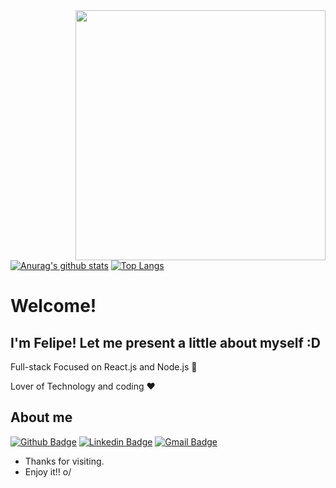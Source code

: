 <img align="right" width="400" height="400" src="https://media.giphy.com/media/IThjAlJnD9WNO/giphy.gif">

[![Anurag's github stats](https://github-readme-stats.vercel.app/api?username=armando-couto&show_icons=true&theme=chartreuse-dark)](https://github.com/armando-couto/github-readme-stats)
[![Top Langs](https://github-readme-stats.vercel.app/api/top-langs/?username=armando-couto&show_icons=true&theme=chartreuse-dark&layout=compact)](https://github.com/anuraghazra/github-readme-stats)


# Welcome!
## I'm Felipe! Let me present a little about myself :D

Full-stack Focused on React.js and Node.js   :robot:

Lover of Technology and coding :heart:



## About me 

[![Github Badge](https://img.shields.io/badge/-Github-000?style=flat-square&logo=Github&logoColor=white&link=https://github.com/Lucasdfg07)](https://github.com/ifelipesilva)
[![Linkedin Badge](https://img.shields.io/badge/-LinkedIn-blue?style=flat-square&logo=Linkedin&logoColor=white&link=https://www.linkedin.com/in/ifelipesilva/)](https://www.linkedin.com/in/ifelipesilva/)
[![Gmail Badge](https://img.shields.io/badge/-Gmail-c14438?style=flat-square&logo=Gmail&logoColor=white&link=mailto:feehlipeeh422@gmail.com)](mailto:feehlipeeh422@gmail.com)


- Thanks for visiting. 
- Enjoy it!! o/

